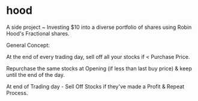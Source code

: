 # hood
A side project ~ Investing $10 into a diverse portfolio of shares using Robin Hood's Fractional shares.

General Concept:

At the end of every trading day, sell off all your stocks if < Purchase Price.

Repurchase the same stocks at Opening (if less than last buy price) & keep until the end of the day. 

At end of Trading day - Sell Off Stocks if they've made a Profit & Repeat Process.
